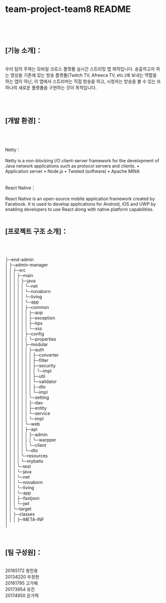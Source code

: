 team-project-team8 README
======================
<br> 
<br> 
<br> 

[기능 소개]：
-------------
<br> 
우리 팀의 주제는 모바일 크로스 플랫폼 실시간 스트리밍 앱 제작입니다. 송출하고자 하는 영상을 기존에 있는 방송 플랫폼(Twitch TV, Afreeca TV, etc.)에 보내는 역할을 하는 앱이 아닌, 이 앱에서 스트리머는 직접 방송을 하고, 시청자는 방송을 볼 수 있는 또 하나의 새로운 플랫폼을 구현하는 것이 목적입니다.
<br> 
<br> 
<br> 
<br> 

[개발 환경]：
----------
<br> 
<br> 
<br> 
Netty：
<br> 
<br> 
Netty is a non-blocking I/O client-server framework for the development of Java network applications such as protocol servers and clients. 
•	Application server
•	Node.js
•	Twisted (software)
•	Apache MINA
<br> 
<br> 
<br> 
React Native：
<br> 
<br> 
React Native is an open-source mobile application framework created by Facebook. It is used to develop applications for Android, iOS and UWP by enabling developers to use React along with native platform capabilities.
<br> 
<br> 

[프로젝트 구조 소개]：
--------------------
<br> 
<br> 
<br> 

<a>
├─end-admin<br>	
│		├─admin-manager<br>	
│		│		├─src<br>	
│		│		│		├─main<br>	
│		│		│		│		├─java<br>	
│		│		│		│		│		└─net<br>	
│		│		│		│		│						└─novaborn<br>	
│		│		│		│		│										└─living<br>	
│		│		│		│		│														└─app<br>	
│		│		│		│		│																		├─common<br>	
│		│		│		│		│																		│		├─aop<br>	
│		│		│		│		│																		│		├─exception<br>	
│		│		│		│		│																		│		├─tips<br>	
│		│		│		│		│																		│		└─xss<br>	
│		│		│		│		│																		├─config<br>	
│		│		│		│		│																		│		└─properties<br>	
│		│		│		│		│																		├─modular<br>	
│		│		│		│		│																		│		├─auth<br>	
│		│		│		│		│																		│		│		├─converter<br>	
│		│		│		│		│																		│		│		├─filter<br>	
│		│		│		│		│																		│		│		├─security<br>	
│		│		│		│		│																		│		│		│		└─impl<br>	
│		│		│		│		│																		│		│		├─util<br>	
│		│		│		│		│																		│		│		└─validator<br>	
│		│		│		│		│																		│		│						├─dto<br>	
│		│		│		│		│																		│		│						└─impl<br>	
│		│		│		│		│																		│		└─setting<br>	
│		│		│		│		│																		│						├─dao<br>	
│		│		│		│		│																		│						├─entity<br>	
│		│		│		│		│																		│						└─service<br>	
│		│		│		│		│																		│										└─impl<br>	
│		│		│		│		│																		└─web<br>	
│		│		│		│		│																						├─api<br>	
│		│		│		│		│																						│		├─admin<br>	
│		│		│		│		│																						│		│		└─warpper<br>	
│		│		│		│		│																						│		└─client<br>	
│		│		│		│		│																						└─dto<br>	
│		│		│		│		└─resources<br>	
│		│		│		│						└─mybatis<br>	
│		│		│		└─test<br>	
│		│		│						└─java<br>	
│		│		│										└─net<br>	
│		│		│														└─novaborn<br>	
│		│		│																		└─living<br>	
│		│		│																						└─app<br>	
│		│		│																										├─fastjson<br>	
│		│		│																										└─jwt<br>	
│		│		└─target<br>	
│		│						├─classes<br>	
│		│						│		├─META-INF<br>	
│		<br>	
<br>  
<br> 

[팀 구성원]：
--------
<br> 
20165172 왕천용<br> 
20134220 우정현<br> 
20161795 고가해<br> 
20173954 유진<br> 
20174950 온가력<br> 


